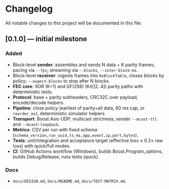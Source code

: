 ﻿# Changelog

All notable changes to this project will be documented in this file.

## [0.1.0] — initial milestone
### Added
- Block-level **sender**: assembles and sends N data + K parity frames; pacing via `--fps`; streaming via `--blocks`, `--inter-block-ms`.
- Block-level **receiver**: ingests frames into `RxBlockTable`, closes blocks by policy; `--expect-blocks` to stop after N blocks.
- **FEC core**: XOR (K=1) and GF(256) (K∈[2..4]) parity paths with deterministic tests.
- **Protocol**: base + parity subheaders, CRC32C over payload, encode/decode helpers.
- **Pipeline**: close policy (earliest of parity+all data, 60 ms cap, or `reorder_ms`), deterministic simulator helpers.
- **Transport**: Boost.Asio UDP; multicast strictness; sender `--mcast-ttl` and `--mcast-loopback`.
- **Metrics**: CSV per run with fixed schema (`schema_version,run_uuid,ts_ms,app,event,ip,port,bytes`).
- **Tests**: unit/integration and acceptance target (effective loss ≤ 0.2× raw loss) with quick/full modes.
- **CI**: GitHub Actions workflow (Windows), builds Boost.Program_options, builds Debug/Release, runs tests (quick).

### Docs
- `docs/DESIGN.md`, `docs/README.md`, `docs/TEST-MATRIX.md`.